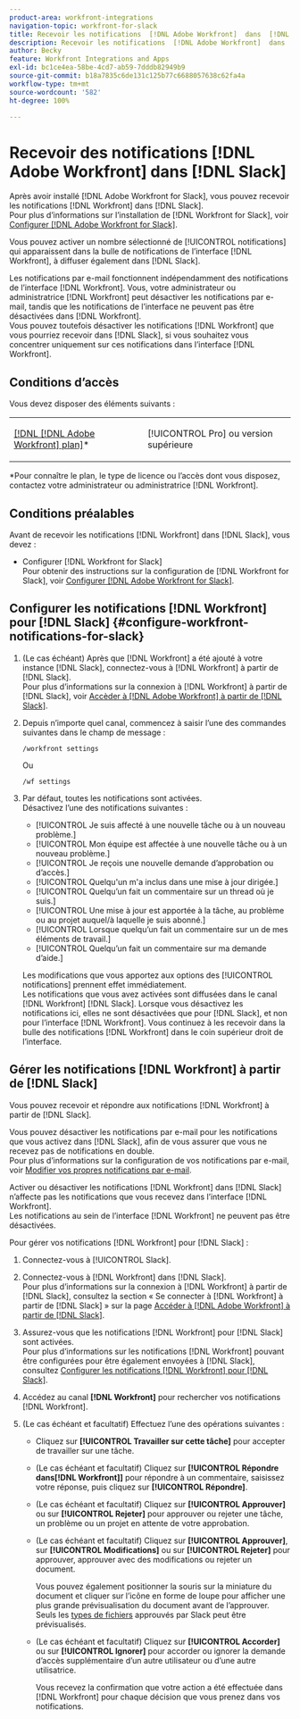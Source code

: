 ```yaml
---
product-area: workfront-integrations
navigation-topic: workfront-for-slack
title: Recevoir les notifications  [!DNL Adobe Workfront]  dans  [!DNL Slack]
description: Recevoir les notifications  [!DNL Adobe Workfront]  dans  [!DNL Slack]
author: Becky
feature: Workfront Integrations and Apps
exl-id: bc1ce4ea-58be-4cd7-ab59-7dddb82949b9
source-git-commit: b18a7835c6de131c125b77c6688057638c62fa4a
workflow-type: tm+mt
source-wordcount: '582'
ht-degree: 100%

---
```


# Recevoir des notifications [!DNL Adobe Workfront] dans [!DNL Slack]

<!--
<p data-mc-conditions="QuicksilverOrClassic.Draft mode">(NOTE: Alina: *** Linked to Accessing Workfront from Slack.***Some of this information is duplicating in Accessing Workfront from Slack (also screen shots))</p>
-->

Après avoir installé [!DNL Adobe Workfront for Slack], vous pouvez recevoir les notifications [!DNL Workfront] dans [!DNL Slack].\
Pour plus d’informations sur l’installation de [!DNL Workfront for Slack], voir [Configurer  [!DNL Adobe Workfront for Slack]](../../workfront-integrations-and-apps/using-workfront-with-slack/configure-workfront-for-slack.md).

Vous pouvez activer un nombre sélectionné de [!UICONTROL notifications] qui apparaissent dans la bulle de notifications de l’interface [!DNL Workfront], à diffuser également dans [!DNL Slack].

Les notifications par e-mail fonctionnent indépendamment des notifications de l’interface [!DNL Workfront]. Vous, votre administrateur ou administratrice [!DNL Workfront] peut désactiver les notifications par e-mail, tandis que les notifications de l’interface ne peuvent pas être désactivées dans [!DNL Workfront].\
Vous pouvez toutefois désactiver les notifications [!DNL Workfront] que vous pourriez recevoir dans [!DNL Slack], si vous souhaitez vous concentrer uniquement sur ces notifications dans l’interface [!DNL Workfront].

## Conditions d’accès

Vous devez disposer des éléments suivants :

<table style="table-layout:auto"> 
 <col> 
 </col> 
 <col> 
 </col> 
 <tbody> 
  <tr> 
   <td role="rowheader"><a href="https://business.adobe.com/products/workfront/pricing.html" target="_blank">[!DNL [!DNL Adobe Workfront] plan]</a>*</td> 
   <td> <p>[!UICONTROL Pro] ou version supérieure</p> </td> 
  </tr> 
 </tbody> 
</table>

&#42;Pour connaître le plan, le type de licence ou l’accès dont vous disposez, contactez votre administrateur ou administratrice [!DNL Workfront].

## Conditions préalables

Avant de recevoir les notifications [!DNL Workfront] dans [!DNL Slack], vous devez :

* Configurer [!DNL Workfront for Slack]\
   Pour obtenir des instructions sur la configuration de [!DNL Workfront for Slack], voir [Configurer  [!DNL Adobe Workfront for Slack]](../../workfront-integrations-and-apps/using-workfront-with-slack/configure-workfront-for-slack.md).

## Configurer les notifications [!DNL Workfront] pour [!DNL Slack] {#configure-workfront-notifications-for-slack}

1. (Le cas échéant) Après que [!DNL Workfront] a été ajouté à votre instance [!DNL Slack], connectez-vous à [!DNL Workfront] à partir de [!DNL Slack].\
   Pour plus d’informations sur la connexion à [!DNL Workfront] à partir de [!DNL Slack], voir [Accèder à  [!DNL Adobe Workfront]  à partir de  [!DNL Slack]](../../workfront-integrations-and-apps/using-workfront-with-slack/access-workfront-from-slack.md).

1. Depuis n’importe quel canal, commencez à saisir l’une des commandes suivantes dans le champ de message :

   `/workfront settings`

   Ou

   `/wf settings`

1. Par défaut, toutes les notifications sont activées.\
   Désactivez l’une des notifications suivantes :

   * [!UICONTROL Je suis affecté à une nouvelle tâche ou à un nouveau problème.]
   * [!UICONTROL Mon équipe est affectée à une nouvelle tâche ou à un nouveau problème.]
   * [!UICONTROL Je reçois une nouvelle demande d’approbation ou d’accès.]
   * [!UICONTROL Quelqu&#39;un m&#39;a inclus dans une mise à jour dirigée.]
   * [!UICONTROL Quelqu’un fait un commentaire sur un thread où je suis.]
   * [!UICONTROL Une mise à jour est apportée à la tâche, au problème ou au projet auquel/à laquelle je suis abonné.]
   * [!UICONTROL Lorsque quelqu’un fait un commentaire sur un de mes éléments de travail.]
   * [!UICONTROL Quelqu’un fait un commentaire sur ma demande d’aide.]

   Les modifications que vous apportez aux options des [!UICONTROL notifications] prennent effet immédiatement.\
   Les notifications que vous avez activées sont diffusées dans le canal [!DNL Workfront] [!DNL Slack]. Lorsque vous désactivez les notifications ici, elles ne sont désactivées que pour [!DNL Slack], et non pour l’interface [!DNL Workfront]. Vous continuez à les recevoir dans la bulle des notifications [!DNL Workfront] dans le coin supérieur droit de l’interface.

## Gérer les notifications [!DNL Workfront] à partir de [!DNL Slack]

Vous pouvez recevoir et répondre aux notifications [!DNL Workfront] à partir de [!DNL Slack].

Vous pouvez désactiver les notifications par e-mail pour les notifications que vous activez dans [!DNL Slack], afin de vous assurer que vous ne recevez pas de notifications en double.\
Pour plus d’informations sur la configuration de vos notifications par e-mail, voir [Modifier vos propres notifications par e-mail](../../workfront-basics/using-notifications/activate-or-deactivate-your-own-event-notifications.md).

Activer ou désactiver les notifications [!DNL Workfront] dans [!DNL Slack] n’affecte pas les notifications que vous recevez dans l’interface [!DNL Workfront].\
Les notifications au sein de l’interface [!DNL Workfront] ne peuvent pas être désactivées.

Pour gérer vos notifications [!DNL Workfront] pour [!DNL Slack] :

1. Connectez-vous à [!UICONTROL Slack].
1. Connectez-vous à [!DNL Workfront] dans [!DNL Slack].\
   Pour plus d’informations sur la connexion à [!DNL Workfront] à partir de [!DNL Slack], consultez la section « Se connecter à [!DNL Workfront] à partir de [!DNL Slack] » sur la page [Accéder à  [!DNL Adobe Workfront]  à partir de  [!DNL Slack]](../../workfront-integrations-and-apps/using-workfront-with-slack/access-workfront-from-slack.md).

1. Assurez-vous que les notifications [!DNL Workfront] pour [!DNL Slack] sont activées.\
   Pour plus d’informations sur les notifications [!DNL Workfront] pouvant être configurées pour être également envoyées à [!DNL Slack], consultez [Configurer les notifications  [!DNL Workfront]  pour  [!DNL Slack]](#configure-workfront-notifications-for-slack-configure-workfront-notifications-for-slack).

1. Accédez au canal **[!DNL Workfront]** pour rechercher vos notifications [!DNL Workfront].
1. (Le cas échéant et facultatif) Effectuez l’une des opérations suivantes :

   * Cliquez sur **[!UICONTROL Travailler sur cette tâche]** pour accepter de travailler sur une tâche.

   * (Le cas échéant et facultatif) Cliquez sur **[!UICONTROL Répondre dans[!DNL Workfront]]** pour répondre à un commentaire, saisissez votre réponse, puis cliquez sur **[!UICONTROL Répondre]**.

   * (Le cas échéant et facultatif) Cliquez sur **[!UICONTROL Approuver]** ou sur **[!UICONTROL Rejeter]** pour approuver ou rejeter une tâche, un problème ou un projet en attente de votre approbation.

   * (Le cas échéant et facultatif) Cliquez sur **[!UICONTROL Approuver]**, sur **[!UICONTROL Modifications]** ou sur **[!UICONTROL Rejeter]** pour approuver, approuver avec des modifications ou rejeter un document.

     Vous pouvez également positionner la souris sur la miniature du document et cliquer sur l’icône en forme de loupe pour afficher une plus grande prévisualisation du document avant de l’approuver.\
      Seuls les [types de fichiers](https://api.slack.com/types/file) approuvés par Slack peut être prévisualisés.

   * (Le cas échéant et facultatif) Cliquez sur **[!UICONTROL Accorder]** ou sur **[!UICONTROL Ignorer]** pour accorder ou ignorer la demande d’accès supplémentaire d’un autre utilisateur ou d’une autre utilisatrice.

     Vous recevez la confirmation que votre action a été effectuée dans [!DNL Workfront] pour chaque décision que vous prenez dans vos notifications.
